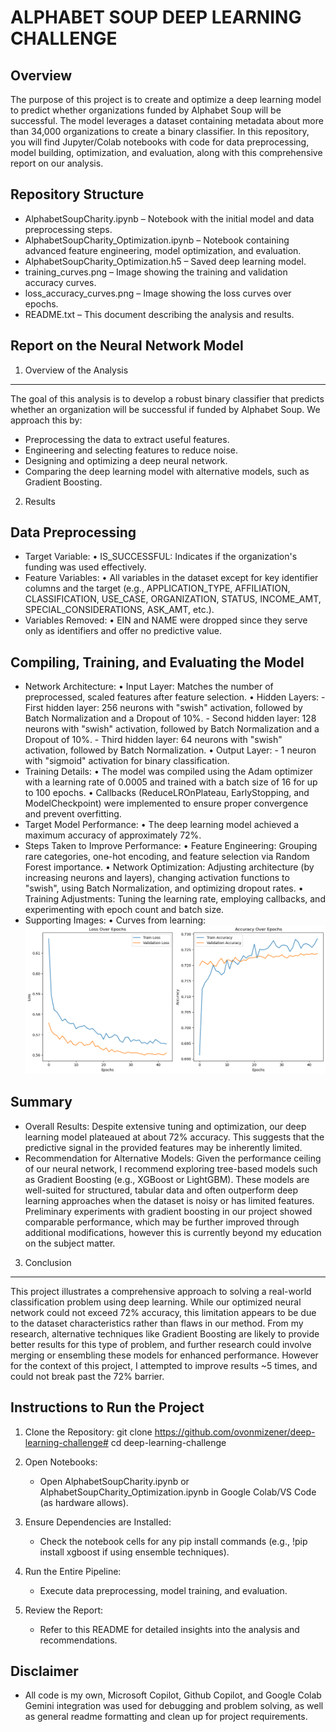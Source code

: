 ALPHABET SOUP DEEP LEARNING CHALLENGE
=======================================

Overview
--------
The purpose of this project is to create and optimize a deep learning model to predict whether organizations funded by Alphabet Soup will be successful. The model leverages a dataset containing metadata about more than 34,000 organizations to create a binary classifier. In this repository, you will find Jupyter/Colab notebooks with code for data preprocessing, model building, optimization, and evaluation, along with this comprehensive report on our analysis.

Repository Structure
--------------------
- AlphabetSoupCharity.ipynb – Notebook with the initial model and data preprocessing steps.
- AlphabetSoupCharity_Optimization.ipynb – Notebook containing advanced feature engineering, model optimization, and evaluation.
- AlphabetSoupCharity_Optimization.h5 – Saved deep learning model.
- training_curves.png – Image showing the training and validation accuracy curves.
- loss_accuracy_curves.png – Image showing the loss curves over epochs.
- README.txt – This document describing the analysis and results.

Report on the Neural Network Model
------------------------------------

1. Overview of the Analysis
---------------------------
The goal of this analysis is to develop a robust binary classifier that predicts whether an organization will be successful if funded by Alphabet Soup. We approach this by:
  - Preprocessing the data to extract useful features.
  - Engineering and selecting features to reduce noise.
  - Designing and optimizing a deep neural network.
  - Comparing the deep learning model with alternative models, such as Gradient Boosting.

2. Results

Data Preprocessing
------------------
- Target Variable:
    • IS_SUCCESSFUL: Indicates if the organization's funding was used effectively.
- Feature Variables:
    • All variables in the dataset except for key identifier columns and the target (e.g., APPLICATION_TYPE, AFFILIATION, CLASSIFICATION, USE_CASE, ORGANIZATION, STATUS, INCOME_AMT, SPECIAL_CONSIDERATIONS, ASK_AMT, etc.).
- Variables Removed:
    • EIN and NAME were dropped since they serve only as identifiers and offer no predictive value.

Compiling, Training, and Evaluating the Model
-----------------------------------------------
- Network Architecture:
    • Input Layer: Matches the number of preprocessed, scaled features after feature selection.
    • Hidden Layers:
        - First hidden layer: 256 neurons with "swish" activation, followed by Batch Normalization and a Dropout of 10%.
        - Second hidden layer: 128 neurons with "swish" activation, followed by Batch Normalization and a Dropout of 10%.
        - Third hidden layer: 64 neurons with "swish" activation, followed by Batch Normalization.
    • Output Layer:
        - 1 neuron with "sigmoid" activation for binary classification.
- Training Details:
    • The model was compiled using the Adam optimizer with a learning rate of 0.0005 and trained with a batch size of 16 for up to 100 epochs.
    • Callbacks (ReduceLROnPlateau, EarlyStopping, and ModelCheckpoint) were implemented to ensure proper convergence and prevent overfitting.
- Target Model Performance:
    • The deep learning model achieved a maximum accuracy of approximately 72%.
- Steps Taken to Improve Performance:
    • Feature Engineering: Grouping rare categories, one-hot encoding, and feature selection via Random Forest importance.
    • Network Optimization: Adjusting architecture (by increasing neurons and layers), changing activation functions to "swish", using Batch Normalization, and optimizing dropout rates.
    • Training Adjustments: Tuning the learning rate, employing callbacks, and experimenting with epoch count and batch size.
- Supporting Images:
    • Curves from learning:
    ![Training History](training_history.png)


Summary
-------
- Overall Results:
    Despite extensive tuning and optimization, our deep learning model plateaued at about 72% accuracy. This suggests that the predictive signal in the provided features may be inherently limited.
- Recommendation for Alternative Models:
    Given the performance ceiling of our neural network, I recommend exploring tree-based models such as Gradient Boosting (e.g., XGBoost or LightGBM). These models are well-suited for structured, tabular data and often outperform deep learning approaches when the dataset is noisy or has limited features. Preliminary experiments with gradient boosting in our project showed comparable performance, which may be further improved through additional modifications, however this is currently beyond my education on the subject matter. 

3. Conclusion
-------------
This project illustrates a comprehensive approach to solving a real-world classification problem using deep learning. While our optimized neural network could not exceed 72% accuracy, this limitation appears to be due to the dataset characteristics rather than flaws in our method. From my research, alternative techniques like Gradient Boosting are likely to provide better results for this type of problem, and further research could involve merging or ensembling these models for enhanced performance. However for the context of this project, I attempted to improve results ~5 times, and could not break past the 72% barrier. 

Instructions to Run the Project
-------------------------------
1. Clone the Repository:
   git clone https://github.com/ovonmizener/deep-learning-challenge#
   cd deep-learning-challenge

2. Open Notebooks:
   - Open AlphabetSoupCharity.ipynb or AlphabetSoupCharity_Optimization.ipynb in Google Colab/VS Code (as hardware allows).

3. Ensure Dependencies are Installed:
   - Check the notebook cells for any pip install commands (e.g., !pip install xgboost if using ensemble techniques).

4. Run the Entire Pipeline:
   - Execute data preprocessing, model training, and evaluation.

5. Review the Report:
   - Refer to this README for detailed insights into the analysis and recommendations.

Disclaimer
-------------------
- All code is my own, Microsoft Copilot, Github Copilot, and Google Colab Gemini integration was used for debugging and problem solving, as well as general readme formatting and clean up for project requirements. 
